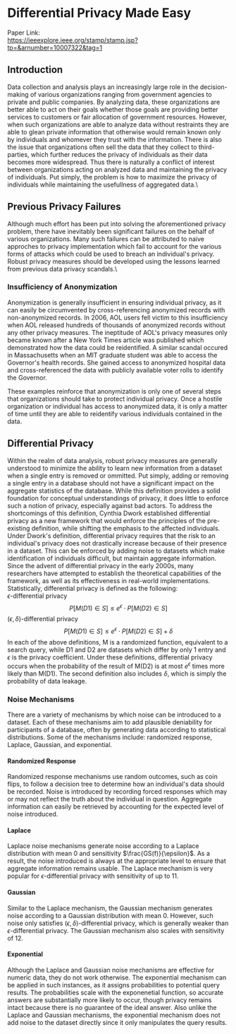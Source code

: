 # Differential Privacy Made Easy
Paper Link:\
https://ieeexplore.ieee.org/stamp/stamp.jsp?tp=&arnumber=10007322&tag=1



## Introduction
Data collection and analysis plays an increasingly large role in the decision-making of various organizations ranging from government agencies to private and public companies. By analyzing data, these organizations are better able to act on their goals whether those goals are providing better services to customers or fair allocation of government resources. However, when such organizations are able to analyze data without restraints they are able to glean private information that otherwise would remain known only by individuals and whomever they trust with the information. There is also the issue that organizations often sell the data that they collect to third-parties, which further reduces the privacy of individuals as their data becomes more widespread. Thus there is naturally a conflict of interest between organizations acting on analyzed data and maintaining the privacy of individuals. Put simply, the problem is how to maximize the privacy of individuals while maintaining the usefullness of aggregated data.\



## Previous Privacy Failures
Although much effort has been put into solving the aforementioned privacy problem, there have inevitably been significant failures on the behalf of various organizations. Many such failures can be attributed to naive approches to privacy implementation which fail to account for the various forms of attacks which could be used to breach an individual's privacy. Robust privacy measures should be developed using the lessons learned from previous data privacy scandals.\
### Insufficiency of Anonymization
Anonymization is generally insufficient in ensuring individual privacy, as it can easily be circumvented by cross-referencing anonymized records with non-anonymized records. In 2006, AOL users fell victim to this insufficiency when AOL released hundreds of thousands of anonymized records without any other privacy measures. The ineptitude of AOL's privacy measures only became known after a New York Times article was published which demonstrated how the data could be reidentified. A similar scandal occured in Massachusetts when an MIT graduate student was able to access the Governor's health records. She gained access to anonymized hospital data and cross-referenced the data with publicly available voter rolls to identify the Governor.

These examples reinforce that anonymization is only one of several steps that organizations should take to protect individual privacy. Once a hostile organization or individual has access to anonymized data, it is only a matter of time until they are able to reidentify various individuals contained in the data.



## Differential Privacy
Within the realm of data analysis, robust privacy measures are generally understood to minimize the ability to learn new information from a dataset when a single entry is removed or ommitted. Put simply, adding or removing a single entry in a database should not have a significant impact on the aggregate statistics of the database. While this definition provides a solid foundation for conceptual understandings of privacy, it does little to enforce such a notion of privacy, especially against bad actors. To address the shortcomings of this definition, Cynthia Dwork established differential privacy as a new framework that would enforce the principles of the pre-existing definition, while shifting the emphasis to the affected individuals. Under Dwork's definition, differential privacy requires that the risk to an individual's privacy does not drastically increase because of their presence in a dataset. This can be enforced by adding noise to datasets which make identification of individuals difficult, but maintain aggregate information. Since the advent of differential privacy in the early 2000s, many researchers have attempted to establish the theoretical capabilities of the framework, as well as its effectiveness in real-world implementations. Statistically, differential privacy is defined as the following:\
$\epsilon$-differential privacy
$$P[M(D1)\in S] \leq e^{\epsilon} \cdot P[M(D2)\in S]$$
$(\epsilon, \delta)$-differential privacy
$$P[M(D1)\in S] \leq e^{\epsilon} \cdot P[M(D2)\in S] + \delta$$
In each of the above definitions, M is a randomized function, equivalent to a search query, while D1 and D2 are datasets which differ by only 1 entry and $\epsilon$ is the privacy coefficient. Under these definitions, differential privacy occurs when the probability of the result of M(D2) is at most $e^{\epsilon}$ times more likely than M(D1). The second definition also includes $\delta$, which is simply the probability of data leakage.

### Noise Mechanisms
There are a variety of mechanisms by which noise can be introduced to a dataset. Each of these mechanisms aim to add plausible deniability for participants of a database, often by generating data according to statistical distributions. Some of the mechanisms include: randomized response, Laplace, Gaussian, and exponential.

#### Randomized Response
Randomized response mechanisms use random outcomes, such as coin flips, to follow a decision tree to determine how an individual's data should be recorded. Noise is introduced by recording forced responses which may or may not reflect the truth about the individual in question. Aggregate information can easily be retrieved by accounting for the expected level of noise introduced.
#### Laplace
Laplace noise mechanisms generate noise according to a Laplace distribution with mean 0 and sensitivity $\frac{GS(f)}{\epsilon}$. As a result, the noise introduced is always at the appropriate level to ensure that aggregate information remains usable. The Laplace mechanism is very popular for $\epsilon$-differential privacy with sensitivity of up to 11.
#### Gaussian
Similar to the Laplace mechanism, the Gaussian mechanism generates noise according to a Gaussian distribution with mean 0. However, such noise only satisfies $(\epsilon, \delta)$-differential privacy, which is generally weaker than $\epsilon$-differential privacy. The Gaussian mechanism also scales with sensitivity of 12.
#### Exponential
Although the Laplace and Gaussian noise mechanisms are effective for numeric data, they do not work otherwise. The exponential mechanism can be applied in such instances, as it assigns probabilities to potential query results. The probabilities scale with the exponenetial function, so accurate answers are substantially more likely to occur, though privacy remains intact because there is no guarantee of the ideal answer. Also unlike the Laplace and Gaussian mechanisms, the exponential mechanism does not add noise to the dataset directly since it only manipulates the query results.
